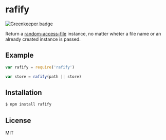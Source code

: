 
# rafify

[![Greenkeeper badge](https://badges.greenkeeper.io/juliangruber/rafify.svg)](https://greenkeeper.io/)

Return a [random-access-file](https://npmjs.org/package/random-access-file) instance, no matter
wheter a file name or an already created instance is passed.

## Example

```js
var rafify = require('rafify')

var store = rafify(path || store)
```

## Installation

```bash
$ npm install rafify
```

## License

MIT
